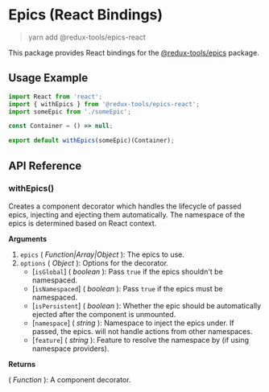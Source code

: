 # Epics (React Bindings)

> yarn add @redux-tools/epics-react

This package provides React bindings for the [@redux-tools/epics](/packages/epics) package.

## Usage Example

```js
import React from 'react';
import { withEpics } from '@redux-tools/epics-react';
import someEpic from './someEpic';

const Container = () => null;

export default withEpics(someEpic)(Container);
```

## API Reference

### withEpics()

Creates a component decorator which handles the lifecycle of passed epics, injecting and ejecting them automatically. The namespace of the epics is determined based on React context.

**Arguments**

1. `epics` ( _Function|Array|Object_ ): The epics to use.
2. `options` ( _Object_ ): Options for the decorator.
   - [`isGlobal`] \( _boolean_ ): Pass `true` if the epics shouldn't be namespaced.
   - [`isNamespaced`] \( _boolean_ ): Pass `true` if the epics must be namespaced.
   - [`isPersistent`] \( _boolean_ ): Whether the epic should be automatically ejected after the component is unmounted.
   - [`namespace`] \( _string_ ): Namespace to inject the epics under. If passed, the epics.
     will not handle actions from other namespaces.
   - [`feature`] \( _string_ ): Feature to resolve the namespace by (if using namespace providers).

**Returns**

( _Function_ ): A component decorator.
